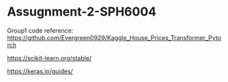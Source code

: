 # Assugnment-2-SPH6004
Group1 code
reference:
https://github.com/Evergreen0929/Kaggle_House_Prices_Transformer_Pytorch

https://scikit-learn.org/stable/

https://keras.io/guides/
